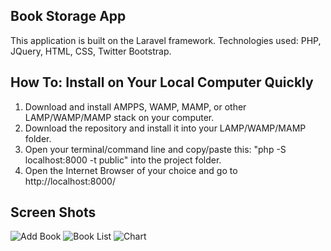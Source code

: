 ## Book Storage App

This application is built on the Laravel framework.
Technologies used: PHP, JQuery, HTML, CSS, Twitter Bootstrap.

## How To: Install on Your Local Computer Quickly

1. Download and install AMPPS, WAMP, MAMP, or other LAMP/WAMP/MAMP stack on your computer.
2. Download the repository and install it into your LAMP/WAMP/MAMP folder.
3. Open your terminal/command line and copy/paste this: "php -S localhost:8000 -t public" into the project folder.
4. Open the Internet Browser of your choice and go to http://localhost:8000/

## Screen Shots

![Add Book](https://github.com/Exan/Book-Storage-App/tree/master/img/add-book.png)
![Book List](https://github.com/Exan/Book-Storage-App/tree/master/img/book-list.png)
![Chart](https://github.com/Exan/Book-Storage-App/tree/master/img/chart.png)

